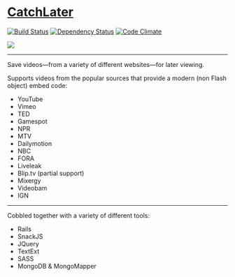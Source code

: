 # [CatchLater](https://catchlater.com)

[![Build Status](https://travis-ci.org/BrettBukowski/CatchLater.svg?branch=master)](https://travis-ci.org/BrettBukowski/CatchLater) [![Dependency Status](https://gemnasium.com/BrettBukowski/CatchLater.svg)](https://gemnasium.com/BrettBukowski/CatchLater) [![Code Climate](https://codeclimate.com/github/BrettBukowski/CatchLater.png)](https://codeclimate.com/github/BrettBukowski/CatchLater)


![](http://i4.minus.com/iboSaqe7o9L5mh.png)

*****

Save videos—from a variety of different websites—for later viewing.

Supports videos from the popular sources that provide a modern (non Flash object) embed code:

* YouTube
* Vimeo
* TED
* Gamespot
* NPR
* MTV
* Dailymotion
* NBC
* FORA
* Liveleak
* Blip.tv (partial support)
* Mixergy
* Videobam
* IGN

*****

Cobbled together with a variety of different tools:

* Rails
* SnackJS
* JQuery
* TextExt
* SASS
* MongoDB & MongoMapper
